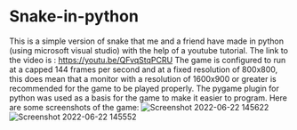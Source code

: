 # Snake-in-python
This is a simple version of snake that me and a friend have made in python (using microsoft visual studio) with the help of a youtube tutorial.
The link to the video is : https://youtu.be/QFvqStqPCRU
The game is configured to run at a capped 144 frames per second and at a fixed resolution of 800x800, this does mean that a monitor with a resolution of 1600x900 or greater is recommended for the game to be played properly.
The pygame plugin for python was used as a basis for the game to make it easier to program.
Here are some screenshots of the game:
![Screenshot 2022-06-22 145622](https://user-images.githubusercontent.com/79112726/175048158-01048342-00ce-443e-b29b-481ce2032e80.png)
![Screenshot 2022-06-22 145552](https://user-images.githubusercontent.com/79112726/175048164-076ca4d9-3103-47e0-8d96-7e888a441cec.png)
